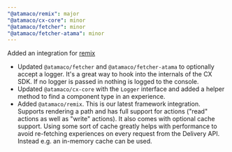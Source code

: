 ```yaml
---
"@atamaco/remix": major
"@atamaco/cx-core": minor
"@atamaco/fetcher": minor
"@atamaco/fetcher-atama": minor
---
```


Added an integration for [remix](https://remix.run/)

- Updated `@atamaco/fetcher` and `@atamaco/fetcher-atama` to optionally accept a logger. It's a great way to hook into the internals of the CX SDK. If no logger is passed in nothing is logged to the console.
- Updated `@atamaco/cx-core` with the `Logger` interface and added a helper method to find a component type in an experience.
- Added `@atamaco/remix`. This is our latest framework integration. Supports rendering a path and has full support for actions ("read" actions as well as "write" actions). It also comes with optional cache support. Using some sort of cache greatly helps with performance to avoid re-fetching experiences on every request from the Delivery API. Instead e.g. an in-memory cache can be used.
